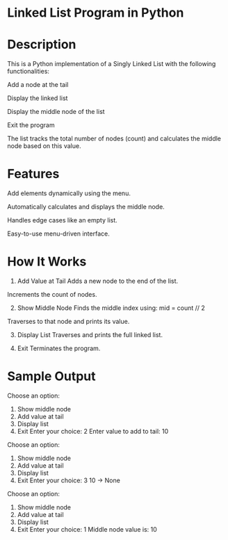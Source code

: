 # Linked List Program in Python
# Description
This is a Python implementation of a Singly Linked List with the following functionalities:

Add a node at the tail

Display the linked list

Display the middle node of the list

Exit the program

The list tracks the total number of nodes (count) and calculates the middle node based on this value.

# Features
Add elements dynamically using the menu.

Automatically calculates and displays the middle node.

Handles edge cases like an empty list.

Easy-to-use menu-driven interface.

# How It Works
1. Add Value at Tail
Adds a new node to the end of the list.

Increments the count of nodes.

2. Show Middle Node
Finds the middle index using: mid = count // 2

Traverses to that node and prints its value.

3. Display List
Traverses and prints the full linked list.

4. Exit
Terminates the program.

# Sample Output

Choose an option:
1. Show middle node
2. Add value at tail
3. Display list
4. Exit
Enter your choice: 2
Enter value to add to tail: 10

Choose an option:
1. Show middle node
2. Add value at tail
3. Display list
4. Exit
Enter your choice: 3
10 -> None

Choose an option:
1. Show middle node
2. Add value at tail
3. Display list
4. Exit
Enter your choice: 1
Middle node value is: 10
